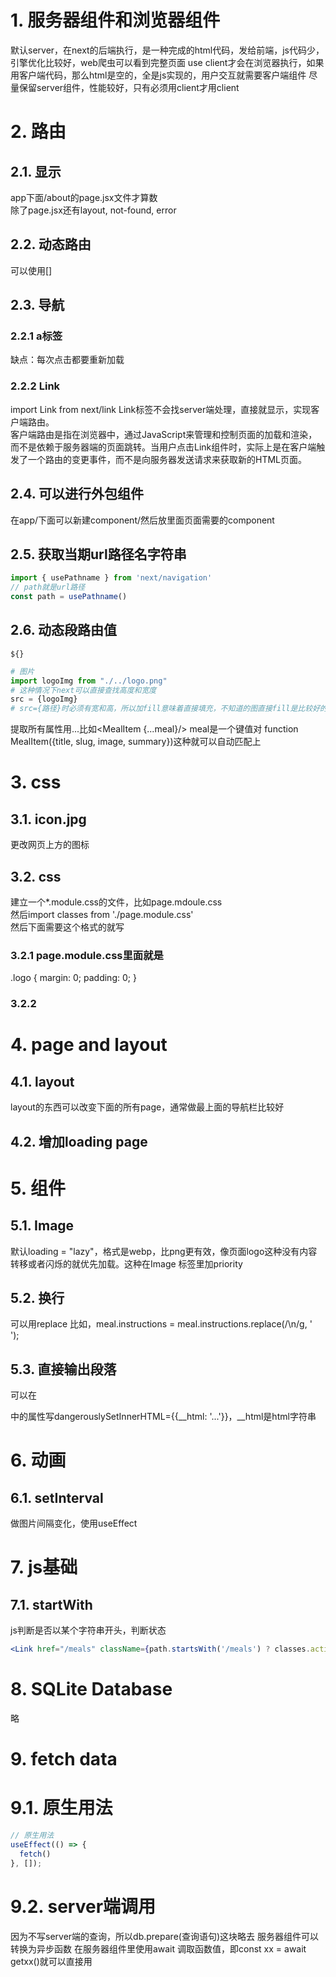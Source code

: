 # 1. 服务器组件和浏览器组件
默认server，在next的后端执行，是一种完成的html代码，发给前端，js代码少，引擎优化比较好，web爬虫可以看到完整页面
use client才会在浏览器执行，如果用客户端代码，那么html是空的，全是js实现的，用户交互就需要客户端组件
尽量保留server组件，性能较好，只有必须用client才用client
# 2. 路由
## 2.1. 显示
app下面/about的page.jsx文件才算数  
除了page.jsx还有layout, not-found, error
## 2.2. 动态路由
可以使用[]
## 2.3. 导航
### 2.2.1 a标签
缺点：每次点击都要重新加载
### 2.2.2 Link
import Link from next/link
Link标签不会找server端处理，直接就显示，实现客户端路由。  
客户端路由是指在浏览器中，通过JavaScript来管理和控制页面的加载和渲染，而不是依赖于服务器端的页面跳转。当用户点击Link组件时，实际上是在客户端触发了一个路由的变更事件，而不是向服务器发送请求来获取新的HTML页面。
## 2.4. 可以进行外包组件
在app/下面可以新建component/然后放里面页面需要的component
## 2.5. 获取当期url路径名字符串
```jsx
import { usePathname } from 'next/navigation' 
// path就是url路径
const path = usePathname()
```
## 2.6. 动态段路由值
`${}`
```python
# 图片
import logoImg from "./../logo.png"
# 这种情况下next可以直接查找高度和宽度
src = {logoImg}
# src={路径}时必须有宽和高，所以加fill意味着直接填充，不知道的图直接fill是比较好的处理方案。
```
提取所有属性用...比如<MealItem {...meal}/>
meal是一个键值对
function MealItem({title, slug, image, summary})这种就可以自动匹配上
# 3. css
## 3.1. icon.jpg
更改网页上方的图标
## 3.2. css
建立一个*.module.css的文件，比如page.mdoule.css  
然后import classes from './page.module.css'  
然后下面需要这个格式的就写<div className={classes.logo}></div>
### 3.2.1 page.module.css里面就是
.logo {
  margin: 0;
  padding: 0;
}
### 3.2.2


# 4. page and layout
## 4.1. layout
layout的东西可以改变下面的所有page，通常做最上面的导航栏比较好

## 4.2. 增加loading page

# 5. 组件
## 5.1. Image
默认loading = "lazy"，格式是webp，比png更有效，像页面logo这种没有内容转移或者闪烁的就优先加载。这种在Image 标签里加priority

## 5.2. 换行
可以用replace
比如，meal.instructions = meal.instructions.replace(/\n/g, '<br/>');

## 5.3. 直接输出段落
可以在<div>中的属性写dangerouslySetInnerHTML={{__html: '...'}}，__html是html字符串
 
# 6. 动画
## 6.1. setInterval
做图片间隔变化，使用useEffect

# 7. js基础
## 7.1. startWith
js判断是否以某个字符串开头，判断状态
```jsx
<Link href="/meals" className={path.startsWith('/meals') ? classes.active : undefined}>
```

# 8. SQLite Database
略

# 9. fetch data
# 9.1. 原生用法
```jsx
// 原生用法
useEffect(() => {
  fetch()
}, []);
```
# 9.2. server端调用
因为不写server端的查询，所以db.prepare(查询语句)这块略去
服务器组件可以转换为异步函数
在服务器组件里使用await 调取函数值，即const xx = await getxx()就可以直接用